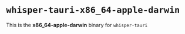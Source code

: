 # `whisper-tauri-x86_64-apple-darwin`
This is the **x86_64-apple-darwin** binary for `whisper-tauri`
